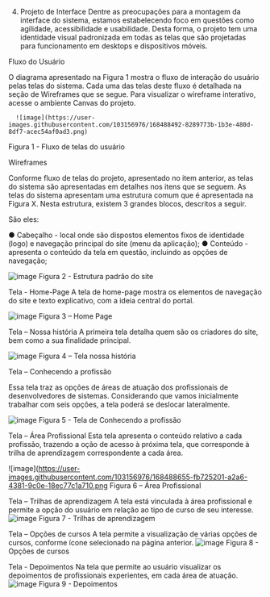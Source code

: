 4.	Projeto de Interface
Dentre as preocupações para a montagem da interface do sistema, estamos estabelecendo foco em questões como agilidade, acessibilidade e usabilidade. Desta forma, o projeto tem uma identidade visual padronizada em todas as telas que são projetadas para funcionamento em desktops e dispositivos móveis.

Fluxo do Usuário

O diagrama apresentado na Figura 1 mostra o fluxo de interação do usuário pelas telas do sistema. Cada uma das telas deste fluxo é detalhada na seção de Wireframes que se segue. Para visualizar o wireframe interativo, acesse o ambiente Canvas do projeto.

      ![image](https://user-images.githubusercontent.com/103156976/168488492-8289773b-1b3e-480d-8df7-acec54af0ad3.png)
Figura 1 - Fluxo de telas do usuário

Wireframes

Conforme fluxo de telas do projeto, apresentado no item anterior, as telas do sistema são apresentadas em detalhes nos itens que se seguem. As telas do sistema apresentam uma estrutura comum que é apresentada na Figura X. Nesta estrutura, existem 3 grandes blocos, descritos a seguir.

São eles:

●	Cabeçalho - local onde são dispostos elementos fixos de identidade (logo) e navegação principal do site (menu da aplicação);
●	Conteúdo - apresenta o conteúdo da tela em questão, incluindo as opções de navegação;
 
![image](https://user-images.githubusercontent.com/103156976/168488531-6b8a13f6-9702-4532-8372-d70174f7efc4.png)
Figura 2 - Estrutura padrão do site

Tela - Home-Page
A tela de home-page mostra os elementos de navegação do site e texto explicativo, com a ideia central do portal.

![image](https://user-images.githubusercontent.com/103156976/168488540-5d1e783f-ac0f-4e0e-b415-a1efc9651768.png)
Figura 3 – Home Page

Tela – Nossa história 
A primeira tela detalha quem são os criadores do site, bem como a sua finalidade principal.

![image](https://user-images.githubusercontent.com/103156976/168488557-73698e34-ad69-4e3d-ae37-f275025c472c.png)
Figura 4 – Tela nossa história

Tela – Conhecendo a profissão

Essa tela traz as opções de áreas de atuação dos profissionais de desenvolvedores de sistemas. Considerando que vamos inicialmente trabalhar com seis opções, a tela poderá se deslocar lateralmente. 

![image](https://user-images.githubusercontent.com/103156976/168488603-6d1bce83-b99b-43b7-bf8a-3cb10ed1bbc3.png)
Figura 5 - Tela de Conhecendo a profissão

Tela – Área Profissional
Esta tela apresenta o conteúdo relativo a cada profissão, trazendo a oção de acesso à próxima tela, que corresponde à trilha de aprendizagem correspondente a cada área. 

![image](https://user-images.githubusercontent.com/103156976/168488655-fb725201-a2a6-4381-9c0e-18ec77c1a710.png 
Figura 6 – Área Profissional

Tela – Trilhas de aprendizagem
A tela está vinculada à área profissional e permite a opção do usuário em relação ao tipo de curso de seu interesse.
![image](https://user-images.githubusercontent.com/103156976/168488668-62e002d0-c4dc-4fd8-9d74-fd7db5d5013a.png)
Figura 7 - Trilhas de aprendizagem

Tela – Opções de cursos
A tela permite a visualização de várias opções de cursos, conforme ícone selecionado na página anterior. 
![image](https://user-images.githubusercontent.com/103156976/168488702-7fdbc25b-ca4e-4ab6-91f5-1a2d03ecb2f8.png)
Figura 8 - Opções de cursos


Tela - Depoimentos
Na tela que permite ao usuário visualizar os depoimentos de profissionais experientes, em cada área de atuação.
![image](https://user-images.githubusercontent.com/103156976/168488722-7c735a94-928b-4c97-b7fb-78c974690628.png)
Figura 9 - Depoimentos


